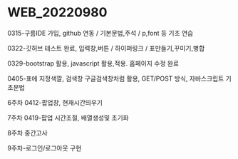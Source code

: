 # WEB_20220980

0315-구름IDE 가입, github 연동 / 기본문법,주석 / p,font 등 기초 연습

0322-깃허브 테스트 완료, 입력창,버튼 / 하이퍼링크 / 표만들기,꾸미기,병합

0329-bootstrap 활용, javascript 활용,적용. 홈페이지 수정 완료

0405-표에 지정색깔, 검색창 구글검색창처럼 활용, GET/POST 방식, 자바스크립트 기초문법

6주차 0412-팝업창, 현재시간띄우기

7주차 0419-팝업 시간조절, 배열생성및 초기화

8주차 중간고사

9주차-로그인/로그아웃 구현